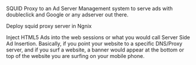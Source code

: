 SQUID Proxy to an Ad Server Management system to serve ads with doubleclick and Google or any adserver out there.
 
 Deploy squid proxy server in Ngnix 
 
 Inject HTML5 Ads into the web sessions or what you would call Server Side Ad Insertion. 
 Basically, if you point your website  to a specific DNS/Proxy server, and 
 if you surf a website, a banner would appear at the bottom or top of the website 
 you are surfing on your mobile phone.
